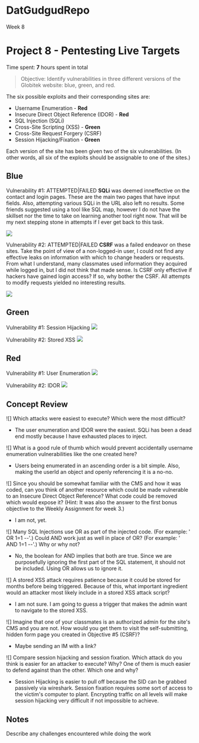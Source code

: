 # DatGudgudRepo
Week 8
# Project 8 - Pentesting Live Targets

Time spent: **7** hours spent in total

> Objective: Identify vulnerabilities in three different versions of the Globitek website: blue, green, and red.

The six possible exploits and their corresponding sites are:
* Username Enumeration - **Red**
* Insecure Direct Object Reference (IDOR) - **Red**
* SQL Injection (SQLi)
* Cross-Site Scripting (XSS) - **Green**
* Cross-Site Request Forgery (CSRF)
* Session Hijacking/Fixation - **Green**

Each version of the site has been given two of the six vulnerabilities. (In other words, all six of the exploits should be assignable to one of the sites.)

## Blue

Vulnerability #1: ATTEMPTED|FAILED
**SQLi** was deemed inneffective on the contact and login pages. These are the main two pages that have input fields. Also, attempting various SQLi in the URL also left no results. Some friends suggested using a tool like SQL map, however I do not have the skillset nor the time to take on learning another tool right now. That will be my next stepping stone in attempts if I ever get back to this task. 

![](https://i.giphy.com/media/A1SxC5HRrD3MY/giphy.gif)

Vulnerability #2: ATTEMPTED|FAILED
**CSRF** was a failed endeavor on these sites. Take the point of view of a non-logged-in user, I could not find any effective leaks on information with which to change headers or requests. From what I understand, many classmates used information they acquired while logged in, but I did not think that made sense. Is CSRF only effective if hackers have gained login access? If so, why bother the CSRF. All attempts to modify requests yielded no interesting results.

![](https://i.giphy.com/media/A1SxC5HRrD3MY/giphy.gif)


## Green

Vulnerability #1: Session Hijacking
![](https://raw.githubusercontent.com/trezzan/DatGudgudRepo/master/GreenHijack.gif)


Vulnerability #2: Stored XSS
![](https://raw.githubusercontent.com/trezzan/DatGudgudRepo/master/GreenXSS.gif)

## Red

Vulnerability #1: User Enumeration
![](https://raw.githubusercontent.com/trezzan/DatGudgudRepo/master/RedEnum.gif)

Vulnerability #2: IDOR
![](https://raw.githubusercontent.com/trezzan/DatGudgudRepo/master/RedIdor.gif)

## Concept Review

![] Which attacks were easiest to execute? Which were the most difficult?
* The user enumeration and IDOR were the easiest. SQLi has been a dead end mostly because I have exhausted places to inject. 

 ![] What is a good rule of thumb which would prevent accidentally username enumeration vulnerabilities like the one created here?
 * Users being enumerated in an ascending order is a bit simple. Also, making the userId an object and openly referencing it is a no-no.

![] Since you should be somewhat familiar with the CMS and how it was coded, can you think of another resource which could be made vulnerable to an Insecure Direct Object Reference? What code could be removed which would expose it? (Hint: It was also the answer to the first bonus objective to the Weekly Assignment for week 3.)
* I am not, yet. 

![] Many SQL Injections use OR as part of the injected code. (For example: ' OR 1=1 --'.) Could AND work just as well in place of OR? (For example: ' AND 1=1 --'.) Why or why not?
* No, the boolean for AND implies that both are true. Since we are purposefully ignoring the first part of the SQL statement, it should not be included. Using OR allows us to ignore it. 

![] A stored XSS attack requires patience because it could be stored for months before being triggered. Because of this, what important ingredient would an attacker most likely include in a stored XSS attack script?
* I am not sure. I am going to guess a trigger that makes the admin want to navigate to the stored XSS.

![]  Imagine that one of your classmates is an authorized admin for the site's CMS and you are not. How would you get them to visit the self-submitting, hidden form page you created in Objective #5 (CSRF)?
* Maybe sending an IM with a link?

![]  Compare session hijacking and session fixation. Which attack do you think is easier for an attacker to execute? Why? One of them is much easier to defend against than the other. Which one and why?
* Session Hijacking is easier to pull off because the SID can be grabbed passively via wireshark. Session fixation requires some sort of access to the victim's computer to plant. Encrypting traffic on all levels will make session hijacking very difficult if not impossible to achieve. 

## Notes

Describe any challenges encountered while doing the work

